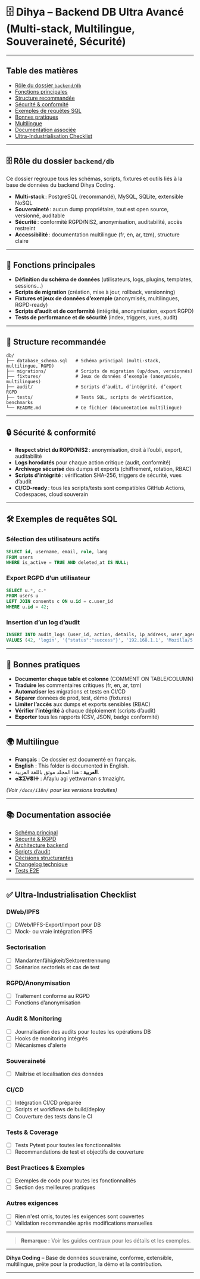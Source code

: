 # 🗄️ Dihya – Backend DB Ultra Avancé (Multi-stack, Multilingue, Souveraineté, Sécurité)

---

## Table des matières

- [Rôle du dossier `backend/db`](#rôle-du-dossier-backenddb)
- [Fonctions principales](#fonctions-principales)
- [Structure recommandée](#structure-recommandée)
- [Sécurité & conformité](#sécurité--conformité)
- [Exemples de requêtes SQL](#exemples-de-requêtes-sql)
- [Bonnes pratiques](#bonnes-pratiques)
- [Multilingue](#multilingue)
- [Documentation associée](#documentation-associée)
- [Ultra-Industrialisation Checklist](#ultra-industrialisation-checklist)

---

## 🗄️ Rôle du dossier `backend/db`

Ce dossier regroupe tous les schémas, scripts, fixtures et outils liés à la base de données du backend Dihya Coding.

- **Multi-stack** : PostgreSQL (recommandé), MySQL, SQLite, extensible NoSQL
- **Souveraineté** : aucun dump propriétaire, tout est open source, versionné, auditable
- **Sécurité** : conformité RGPD/NIS2, anonymisation, auditabilité, accès restreint
- **Accessibilité** : documentation multilingue (fr, en, ar, tzm), structure claire

---

## 🧠 Fonctions principales

- **Définition du schéma de données** (utilisateurs, logs, plugins, templates, sessions…)
- **Scripts de migration** (création, mise à jour, rollback, versionning)
- **Fixtures et jeux de données d’exemple** (anonymisés, multilingues, RGPD-ready)
- **Scripts d’audit et de conformité** (intégrité, anonymisation, export RGPD)
- **Tests de performance et de sécurité** (index, triggers, vues, audit)

---

## 📁 Structure recommandée

```
db/
├── database_schema.sql   # Schéma principal (multi-stack, multilingue, RGPD)
├── migrations/           # Scripts de migration (up/down, versionnés)
├── fixtures/             # Jeux de données d’exemple (anonymisés, multilingues)
├── audit/                # Scripts d’audit, d’intégrité, d’export RGPD
├── tests/                # Tests SQL, scripts de vérification, benchmarks
└── README.md             # Ce fichier (documentation multilingue)
```

---

## 🔒 Sécurité & conformité

- **Respect strict du RGPD/NIS2** : anonymisation, droit à l’oubli, export, auditabilité
- **Logs horodatés** pour chaque action critique (audit, conformité)
- **Archivage sécurisé** des dumps et exports (chiffrement, rotation, RBAC)
- **Scripts d’intégrité** : vérification SHA-256, triggers de sécurité, vues d’audit
- **CI/CD-ready** : tous les scripts/tests sont compatibles GitHub Actions, Codespaces, cloud souverain

---

## 🛠️ Exemples de requêtes SQL

### Sélection des utilisateurs actifs

```sql
SELECT id, username, email, role, lang
FROM users
WHERE is_active = TRUE AND deleted_at IS NULL;
```

### Export RGPD d’un utilisateur

```sql
SELECT u.*, c.*
FROM users u
LEFT JOIN consents c ON u.id = c.user_id
WHERE u.id = 42;
```

### Insertion d’un log d’audit

```sql
INSERT INTO audit_logs (user_id, action, details, ip_address, user_agent)
VALUES (42, 'login', '{"status":"success"}', '192.168.1.1', 'Mozilla/5.0');
```

---

## 📝 Bonnes pratiques

- **Documenter chaque table et colonne** (COMMENT ON TABLE/COLUMN)
- **Traduire** les commentaires critiques (fr, en, ar, tzm)
- **Automatiser** les migrations et tests en CI/CD
- **Séparer** données de prod, test, démo (fixtures)
- **Limiter l’accès** aux dumps et exports sensibles (RBAC)
- **Vérifier l’intégrité** à chaque déploiement (scripts d’audit)
- **Exporter** tous les rapports (CSV, JSON, badge conformité)

---

## 🌍 Multilingue

- **Français** : Ce dossier est documenté en français.
- **English** : This folder is documented in English.
- **العربية** : هذا المجلد موثق باللغة العربية.
- **ⴰⵣⵉⵖⴻⵏⵜ** : Afaylu agi yettwarnan s tmazight.

*(Voir `/docs/i18n/` pour les versions traduites)*

---

## 📚 Documentation associée

- [Schéma principal](./database_schema.sql)
- [Sécurité & RGPD](../../SECURITY.md)
- [Architecture backend](../../docs/architecture.md)
- [Scripts d’audit](../audit/scripts/README.md)
- [Décisions structurantes](../../decision_log.md)
- [Changelog technique](../../TECHNICAL_CHANGELOG.md)
- [Tests E2E](../../E2E_TESTS_GUIDE.md)

---

## ✅ Ultra-Industrialisation Checklist

### DWeb/IPFS
- [ ] DWeb/IPFS-Export/Import pour DB
- [ ] Mock- ou vraie intégration IPFS

### Sectorisation
- [ ] Mandantenfähigkeit/Sektorentrennung
- [ ] Scénarios sectoriels et cas de test

### RGPD/Anonymisation
- [ ] Traitement conforme au RGPD
- [ ] Fonctions d’anonymisation

### Audit & Monitoring
- [ ] Journalisation des audits pour toutes les opérations DB
- [ ] Hooks de monitoring intégrés
- [ ] Mécanismes d'alerte

### Souveraineté
- [ ] Maîtrise et localisation des données

### CI/CD
- [ ] Intégration CI/CD préparée
- [ ] Scripts et workflows de build/deploy
- [ ] Couverture des tests dans le CI

### Tests & Coverage
- [ ] Tests Pytest pour toutes les fonctionnalités
- [ ] Recommandations de test et objectifs de couverture

### Best Practices & Exemples
- [ ] Exemples de code pour toutes les fonctionnalités
- [ ] Section des meilleures pratiques

### Autres exigences
- [ ] Rien n'est omis, toutes les exigences sont couvertes
- [ ] Validation recommandée après modifications manuelles

---

> **Remarque :** Voir les guides centraux pour les détails et les exemples.

---

**Dihya Coding** – Base de données souveraine, conforme, extensible, multilingue, prête pour la production, la démo et la contribution.

---
